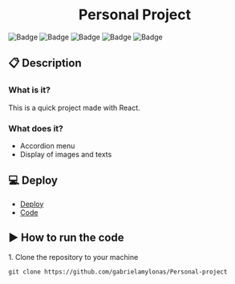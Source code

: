 <h1 align="center">Personal Project</h1>

![Badge](https://img.shields.io/badge/Finished-darkgreen?style=for-the-badge&logo=finished5&logoColor=white)
![Badge](https://img.shields.io/badge/MIT-purple?style=for-the-badge&logo=mit5&logoColor=white)
![Badge](https://img.shields.io/badge/HTML5-E34F26?style=for-the-badge&logo=html5&logoColor=white)
![Badge](https://img.shields.io/badge/CSS3-1572B6?style=for-the-badge&logo=css3&logoColor=white)
![Badge](https://img.shields.io/badge/React-20232A?style=for-the-badge&logo=react&logoColor=61DAFB)

## :clipboard: Description
### What is it?
<p>This is a quick project made with React.</p>

### What does it?

- Accordion menu
- Display of images and texts

## :computer: Deploy
- [Deploy](https://personal-project-iota-blue.vercel.app/)
- [Code](https://github.com/gabrielamylonas/Personal-project/tree/main)

## :arrow_forward: How to run the code
<p>1. Clone the repository to your machine</p>

```
git clone https://github.com/gabrielamylonas/Personal-project
```
